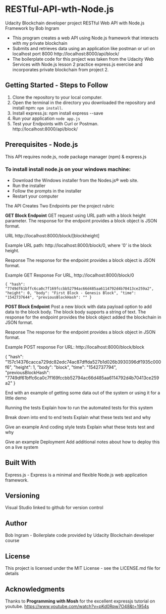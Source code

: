 # RESTful-API-wth-Node.js

Udacity Blockchain developer project RESTful Web API with Node.js Framework by Bob Ingram
 
 * This program creates a web API using Node.js framework that interacts with my private blockchain
 * Submits and retrieves data using an application like postman or url on localhost port 8000 http://localhost:8000/api/block/
 * The boilerplate code for this project was taken from the Udacity Web Services with Node.js lesson 2 
  practice express.js exercise and incorporates private blockchain from project 2.

## Getting Started - Steps to Follow

1. Clone the repository to your local computer.
2. Open the terminal in the directory you downloaded the repository and install npm: `npm install`.
3. Install express.js: npm install express --save
4. Run your application `node app.js`
5. Test your Endpoints with Curl or Postman.  http://localhost:8000/api/block/



## Prerequisites  - Node.js
This API requires node.js, node package manager (npm) & express.js

### To install install node.js on your windows machine:

* Download the Windows installer from the Nodes.js® web site.
* Run the installer 
* Follow the prompts in the installer 
* Restart your computer


The API Creates Two Endpoints per the project rubric

**GET Block Endpoint**
GET request using URL path with a block height parameter. The response for the endpoint provides a block object is JSON format.

URL
http://localhost:8000/block/[blockheight]

Example URL path:
http://localhost:8000/block/0, where '0' is the block height.

Response
The response for the endpoint provides a block object is JSON format.

Example GET Response
For URL, http://localhost:8000/block/0

`{
    "hash": "7749df61bffc6ca0c7f169fccbb52794ac66d485aa6114792d4b70413ce259a2",
    "height": 0,
    "body": "First Block - Genesis Block",
    "time": "1542737644",
    "previousBlockHash": ""
}`

**POST Block Endpoint**
Post a new block with data payload option to add data to the block body. The block body supports a string of text. The response for the endpoint provides the block object added the blockchain in JSON format.

Response
The response for the endpoint provides a block object in JSON format.

Example POST response
For URL: http://localhost:8000/block/block

{
    "hash": "157c14376cacca729dc82edc74ac87dffda527b1d026b3930396df1935c000f6",
    "height": 1,
    "body": "block",
    "time": "1542737794",
    "previousBlockHash": "7749df61bffc6ca0c7f169fccbb52794ac66d485aa6114792d4b70413ce259a2"
}


End with an example of getting some data out of the system or using it for a little demo

Running the tests
Explain how to run the automated tests for this system

Break down into end to end tests
Explain what these tests test and why

Give an example
And coding style tests
Explain what these tests test and why

Give an example
Deployment
Add additional notes about how to deploy this on a live system

## Built With
Express.js - Express is a minimal and flexible Node.js web application framework.

## Versioning
Visual Studio linked to github for version control

## Author
Bob Ingram - Boilerplate code provided by Udacity Blockchain developer course

## License
This project is licensed under the MIT License - see the LICENSE.md file for details

## Acknowledgments
Thanks to **Programming with Mosh** for the excellent expressjs tutorial on youtube.
https://www.youtube.com/watch?v=pKd0Rpw7O48&t=1954s
